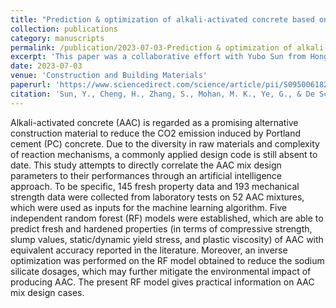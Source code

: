 ```yaml
---
title: "Prediction & optimization of alkali-activated concrete based on the random forest machine learning algorithm"
collection: publications
category: manuscripts
permalink: /publication/2023-07-03-Prediction & optimization of alkali-activated concrete based on the random forest machine learning algorithm
excerpt: 'This paper was a collaborative effort with Yubo Sun from Hong Kong Polytechnic University and falls under the domain of Research Interest 6.'
date: 2023-07-03
venue: 'Construction and Building Materials'
paperurl: 'https://www.sciencedirect.com/science/article/pii/S0950061823012321'
citation: 'Sun, Y., Cheng, H., Zhang, S., Mohan, M. K., Ye, G., & De Schutter, G. (2023). Prediction & optimization of alkali-activated concrete based on the random forest machine learning algorithm. Construction and Building Materials, 385, 131519.'
---
```


Alkali-activated concrete (AAC) is regarded as a promising alternative construction material to reduce the CO2 emission induced by Portland cement (PC) concrete. Due to the diversity in raw materials and complexity of reaction mechanisms, a commonly applied design code is still absent to date. This study attempts to directly correlate the AAC mix design parameters to their performances through an artificial intelligence approach. To be specific, 145 fresh property data and 193 mechanical strength data were collected from laboratory tests on 52 AAC mixtures, which were used as inputs for the machine learning algorithm. Five independent random forest (RF) models were established, which are able to predict fresh and hardened properties (in terms of compressive strength, slump values, static/dynamic yield stress, and plastic viscosity) of AAC with equivalent accuracy reported in the literature. Moreover, an inverse optimization was performed on the RF model obtained to reduce the sodium silicate dosages, which may further mitigate the environmental impact of producing AAC. The present RF model gives practical information on AAC mix design cases.

<!--slidesurl: 'http://academicpages.github.io/files/slides1.pdf'-->
